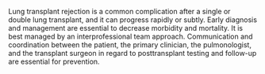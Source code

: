 Lung transplant rejection is a common complication after a single or double lung transplant, and it can progress rapidly or subtly. Early diagnosis and management are essential to decrease morbidity and mortality. It is best managed by an interprofessional team approach. Communication and coordination between the patient, the primary clinician, the pulmonologist, and the transplant surgeon in regard to posttransplant testing and follow-up are essential for prevention.